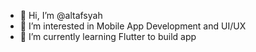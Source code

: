 - 👋 Hi, I’m @altafsyah
- 👀 I’m interested in Mobile App Development and UI/UX
- 🌱 I’m currently learning Flutter to build app

<!---
altafsyah/altafsyah is a ✨ special ✨ repository because its `README.md` (this file) appears on your GitHub profile.
You can click the Preview link to take a look at your changes.
--->
